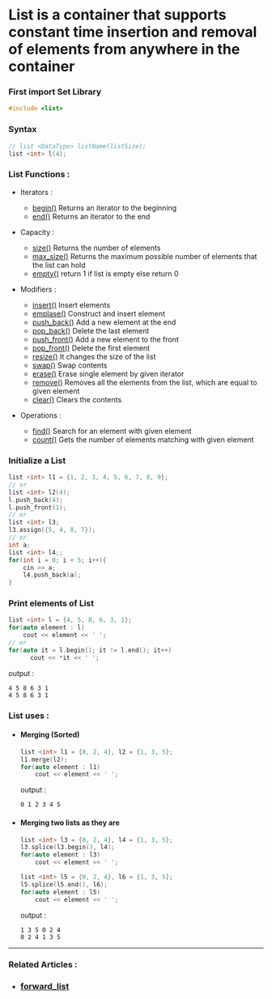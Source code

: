 # **List** is a container that supports constant time insertion and removal of elements from anywhere in the container

### First import Set Library
```cpp
#include <list>
```

### Syntax 
  ```cpp
  // list <DataType> listName(listSize);
  list <int> l(4);
  ```
  
### List Functions :
  - Iterators :
    - [begin()](https://en.cppreference.com/w/cpp/container/list/begin) Returns an iterator to the beginning
    - [end()](https://en.cppreference.com/w/cpp/container/list/end) Returns an iterator to the end
  - Capacity :
    - [size()](https://www.javatpoint.com/post/cpp-list-max_size-function) Returns the number of elements
    - [max_size()](https://www.geeksforgeeks.org/set-max_size-function-in-c-stl/) Returns the maximum possible number of elements that the list can hold
    - [empty()](https://www.javatpoint.com/post/cpp-list-empty-function) return 1 if list is empty else return 0
  - Modifiers :
    - [insert()](https://en.cppreference.com/w/cpp/container/list/insert) Insert elements
    - [emplase()](https://www.geeksforgeeks.org/list-emplace-function-in-c-stl/) Construct and insert element  
    - [push_back()](https://www.geeksforgeeks.org/list-push_back-function-in-c-stl/) Add a new element at the end
    - [pop_back()](https://www.geeksforgeeks.org/list-pop_back-function-in-c-stl/) Delete the last element
    - [push_front()](https://www.geeksforgeeks.org/list-push_front-function-in-c-stl/) Add a new element to the front
    - [pop_front()](https://www.geeksforgeeks.org/list-pop_front-function-in-c-stl/) Delete the first element
    - [resize()](https://www.javatpoint.com/post/cpp-list-resize-function) It changes the size of the list
    - [swap()](https://www.geeksforgeeks.org/listswap-c-stl/) Swap contents
    - [erase()](https://en.cppreference.com/w/cpp/container/list/erase) Erase single element by given iterator
    - [remove()](https://www.geeksforgeeks.org/list-remove-function-in-c-stl/) Removes all the elements from the list, which are equal to given element
    - [clear()](https://www.geeksforgeeks.org/listclear-c-stl/) Clears the contents



  - Operations :
    - [find()](https://www.geeksforgeeks.org/multiset-count-function-in-c-stl/) Search for an element with given element
    - [count()](https://cplusplus.com/reference/set/set/count/) Gets the number of elements matching with given element

### Initialize a List
  ```cpp
  list <int> l1 = {1, 2, 3, 4, 5, 6, 7, 8, 9};
  // or
  list <int> l2(4);
  l.push_back(4);
  l.push_front(1);
  // or
  list <int> l3;
  l3.assign({5, 4, 8, 7});
  // or
  int a;
  list <int> l4;;
  for(int i = 0; i < 5; i++){
      cin >> a;
      l4.push_back(a);
  }
  ```
### Print elements of List
  ```cpp
  list <int> l = {4, 5, 8, 6, 3, 1};
  for(auto element : l)
      cout << element << ' ';
  // or
  for(auto it = l.begin(); it != l.end(); it++)
        cout << *it << ' ';
  ```
  output : 
  ```
  4 5 8 6 3 1
  4 5 8 6 3 1
  ```
### List uses :
  - #### Merging (Sorted)
    ```cpp
    list <int> l1 = {0, 2, 4}, l2 = {1, 3, 5};
    l1.merge(l2);
    for(auto element : l1)
        cout << element << ' ';
    ```
    output : 
    ```
    0 1 2 3 4 5
    ```
  - #### Merging two lists as they are
    ```cpp
    list <int> l3 = {0, 2, 4}, l4 = {1, 3, 5};
    l3.splice(l3.begin(), l4);
    for(auto element : l3)
        cout << element << ' ';

    list <int> l5 = {0, 2, 4}, l6 = {1, 3, 5};
    l5.splice(l5.end(), l6);
    for(auto element : l5)
        cout << element << ' ';
    ```
    output : 
    ```
    1 3 5 0 2 4
    0 2 4 1 3 5
    ```
    
----
### Related Articles :
  - ### [forward_list](https://cplusplus.com/reference/forward_list/forward_list/)

